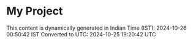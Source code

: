 # My Project

This content is dynamically generated in Indian Time (IST): 2024-10-26 00:50:42 IST
Converted to UTC: 2024-10-25 19:20:42 UTC
